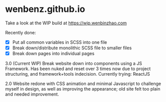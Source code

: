 # wenbenz.github.io

Take a look at the WIP build at https://wip.wenbinzhao.com

Recently done:
- [x] Put all common variables in SCSS into one file
- [x] Break down/distribute monolithic SCSS file to smaller files
- [x] Break down pages into individual pages

3.0 (Current WIP)
Break website down into components using a JS Framework. Has been nuked and reset over 3 times now due to project structuring, and framework+tools indecision.
Currently trying: ReactJS

2.0
Website redone with CSS animation and minimal Javascript to challenge myself in design, as well as improving the appearance; old site felt too plain and needed improvement.
